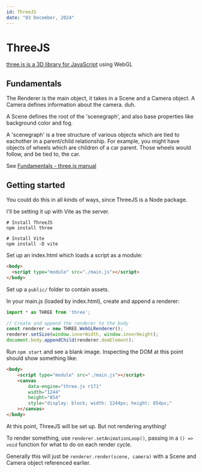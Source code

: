 ```yaml
---
id: ThreeJS
date: "03 December, 2024"
---
```


# ThreeJS

[three.js is a 3D library for JavaScript](https://threejs.org/) using WebGL

## Fundamentals

The Renderer is the main object, it takes in a Scene and a Camera object.
A Camera defines information about the camera. duh.

A Scene defines the root of the 'scenegraph', and also base properties like background color and fog.

A 'scenegraph' is a tree structure of various objects which are tied to eachother in a parent/child relationship.
For example, you might have objects of wheels which are children of a car parent.
Those wheels would follow, and be tied to, the car.

See [Fundamentals - three.js manual](https://threejs.org/manual/#en/fundamentals)

## Getting started

You could do this in all kinds of ways, since ThreeJS is a Node package.

I'll be setting it up with Vite as the server.

```shell
# Install ThreeJS
npm install three

# Install Vite
npm install -D vite
```

Set up an index.html which loads a script as a module:
```html
<body>
  <script type="module" src="./main.js"></script>
</body>
```

Set up a `public/` folder to contain assets.

In your main.js (loaded by index.html), create and append a renderer:
```js
import * as THREE from 'three';

// Create and append the renderer to the body
const renderer = new THREE.WebGLRenderer();
renderer.setSize(window.innerWidth, window.innerHeight);
document.body.appendChild(renderer.domElement);
```

Run `npm start` and see a blank image.
Inspecting the DOM at this point should show something like:
```html
<body>
    <script type="module" src="./main.js"></script>
    <canvas
        data-engine="three.js r171"
        width="1244"
        height="854"
        style="display: block; width: 1244px; height: 854px;"
    ></canvas>
</body>
```

At this point, ThreeJS will be set up. But not rendering anything!

To render something, use `renderer.setAnimationLoop()`, passing in a `() => void` function for what to do on each render cycle.

Generally this will just be `renderer.render(scene, camera)` with a Scene and Camera object referenced earlier.
